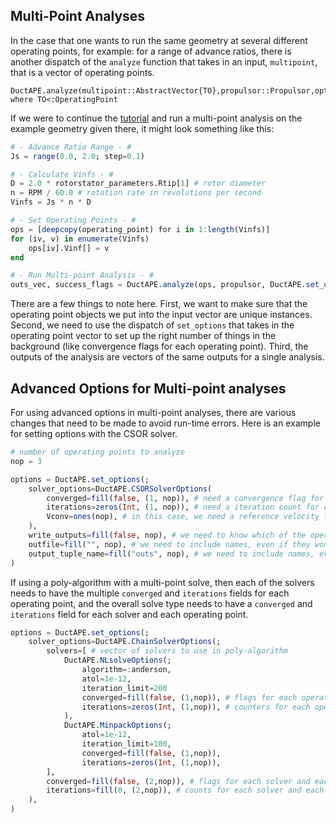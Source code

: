 ## Multi-Point Analyses

In the case that one wants to run the same geometry at several different operating points, for example: for a range of advance ratios, there is another dispatch of the `analyze` function that takes in an input, `multipoint`, that is a vector of operating points.

```@docs; canonical=false
DuctAPE.analyze(multipoint::AbstractVector{TO},propulsor::Propulsor,options::Options) where TO<:OperatingPoint
```

If we were to continue the [tutorial](@ref "Run Analysis") and run a multi-point analysis on the example geometry given there, it might look something like this:

```julia
# - Advance Ratio Range - #
Js = range(0.0, 2.0; step=0.1)

# - Calculate Vinfs - #
D = 2.0 * rotorstator_parameters.Rtip[1] # rotor diameter
n = RPM / 60.0 # rotation rate in revolutions per second
Vinfs = Js * n * D

# - Set Operating Points - #
ops = [deepcopy(operating_point) for i in 1:length(Vinfs)]
for (iv, v) in enumerate(Vinfs)
    ops[iv].Vinf[] = v
end

# - Run Multi-point Analysis - #
outs_vec, success_flags = DuctAPE.analyze(ops, propulsor, DuctAPE.set_options(ops))
```

There are a few things to note here.
First, we want to make sure that the operating point objects we put into the input vector are unique instances.
Second, we need to use the dispatch of `set_options` that takes in the operating point vector to set up the right number of things in the background (like convergence flags for each operating point).
Third, the outputs of the analysis are vectors of the same outputs for a single analysis.


## Advanced Options for Multi-point analyses

For using advanced options in multi-point analyses, there are various changes that need to be made to avoid run-time errors.
Here is an example for setting options with the CSOR solver.

```julia
# number of operating points to analyze
nop = 3

options = DuctAPE.set_options(;
    solver_options=DuctAPE.CSORSolverOptions(
        converged=fill(false, (1, nop)), # need a convergence flag for each operating point
        iterations=zeros(Int, (1, nop)), # need a iteration count for each operating point
        Vconv=ones(nop), # in this case, we need a reference velocity for each operating point
    ),
    write_outputs=fill(false, nop), # we need to know which of the operating point outputs to write
    outfile=fill("", nop), # we need to include names, even if they won't be used.
    output_tuple_name=fill("outs", nop), # we need to include names, even if they won't be used.
)
```

If using a poly-algorithm with a multi-point solve, then each of the solvers needs to have the multiple `converged` and `iterations` fields for each operating point, and the overall solve type needs to have a `converged` and `iterations` field for each solver and each operating point.

```julia
options = DuctAPE.set_options(;
    solver_options=DuctAPE.ChainSolverOptions(;
        solvers=[ # vector of solvers to use in poly-algorithm
            DuctAPE.NLsolveOptions(;
                algorithm=:anderson,
                atol=1e-12,
                iteration_limit=200
                converged=fill(false, (1,nop)), # flags for each operating point
                iterations=zeros(Int, (1,nop)), # counters for each operating point
            ),
            DuctAPE.MinpackOptions(;
                atol=1e-12,
                iteration_limit=100,
                converged=fill(false, (1,nop)),
                iterations=zeros(Int, (1,nop)),
        ],
        converged=fill(false, (2,nop)), # flags for each solver and each operating point
        iterations=fill(0, (2,nop)), # counts for each solver and each operating point
    ),
)
```
